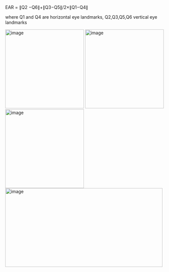  EAR = ∥Q2 −Q6∥+∥Q3−Q5∥/2×∥Q1−Q4∥

 where Q1 and Q4 are horizontal eye landmarks,
 Q2,Q3,Q5,Q6 vertical eye landmarks



<img width="250" height="250" alt="image" src="https://github.com/user-attachments/assets/32bccfa0-7694-42e0-b5bc-fab0e77ed8e5" />     <img width="250" height="250" alt="image" src="https://github.com/user-attachments/assets/f7603728-f792-42e2-a059-fed0b45305c1" />
  <img width="250" height="250" alt="image" src="https://github.com/user-attachments/assets/c2b9fc4f-577b-4f84-9a96-e68fc12ed71b" />    <img width="500" height="250" alt="image" src="https://github.com/user-attachments/assets/d84e1961-3c97-41cf-b7da-5a35e803aa2d" />



















